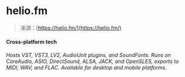 <!--yml
category: 未分类
date: 2024-05-27 14:42:37
-->

# helio.fm

> 来源：[https://helio.fm/](https://helio.fm/)

#### Cross-platform tech

###### Hosts VST, VST3, LV2, AudioUnit plugins, and SoundFonts. Runs on CoreAudio, ASIO, DirectSound, ALSA, JACK, and OpenSLES, exports to MIDI, WAV, and FLAC. Available for desktop and mobile platforms.